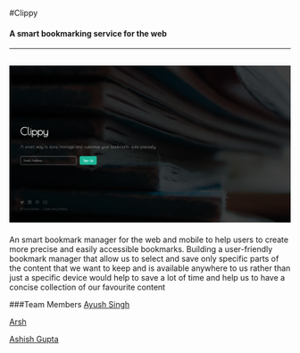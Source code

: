 #Clippy
#### A smart bookmarking service for the web
-----------
![alt tag](https://raw.githubusercontent.com/The-Turing-Machine/Clippy/gh-pages/Dashboard/images/screenshot.png)
-----------
An smart bookmark manager for the web and mobile to help users to create more precise and easily accessible bookmarks.
Building a user-friendly bookmark manager that allow us to select and save only specific parts of the content that we want to keep and is available anywhere to us rather than just a specific device would help to save a lot of time and help us to have a concise collection of our favourite content


###Team Members
[Ayush Singh](https://github.com/ayush1997/)

[Arsh](https://github.com/arsh23/)

[Ashish Gupta](https://github.com/thinker3197/)


